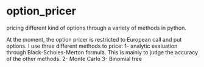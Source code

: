 # option_pricer
pricing different kind of options through a variety of methods in python.

At the moment, the option pricer is restricted to European call and put options. I use three different methods to price:
1- analytic evaluation through Black-Scholes-Merton formula. This is mainly to judge the accuracy of the other methods.
2- Monte Carlo
3- Binomial tree
